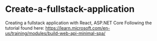 # Create-a-fullstack-application

Creating a fullstack application with React, ASP.NET Core
Following the tutorial found here: https://learn.microsoft.com/en-us/training/modules/build-web-api-minimal-spa/

